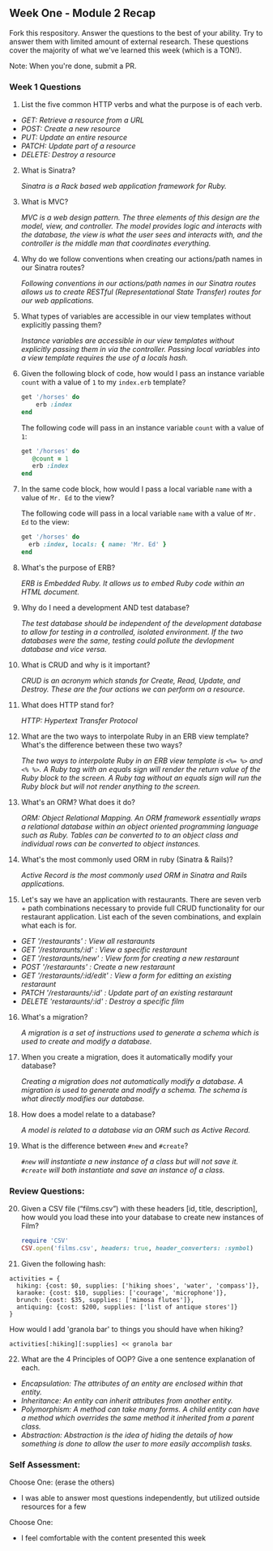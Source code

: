 ## Week One - Module 2 Recap

Fork this respository. Answer the questions to the best of your ability. Try to answer them with limited amount of external research. These questions cover the majority of what we've learned this week (which is a TON!).

Note: When you're done, submit a PR.

### Week 1 Questions

1. List the five common HTTP verbs and what the purpose is of each verb.
* _GET: Retrieve a resource from a URL_
* _POST: Create a new resource_
* _PUT: Update an entire resource_
* _PATCH: Update part of a resource_
* _DELETE: Destroy a resource_

2. What is Sinatra?

	_Sinatra is a Rack based web application framework for Ruby._

3. What is MVC?

    _MVC is a web design pattern.  The three elements of this design are the model, view, and controller.  The model provides logic and interacts with the database, the view is what the user sees and interacts with, and the controller is the middle man that coordinates everything._

4. Why do we follow conventions when creating our actions/path names in our Sinatra routes?

	_Following conventions in our actions/path names in our Sinatra routes allows us to create RESTful (Representational State Transfer) routes for our web applications._

5. What types of variables are accessible in our view templates without explicitly passing them?

	_Instance variables are accessible in our view templates without explicitly passing them in via the controller.  Passing local variables into a view template requires the use of a locals hash._

6. Given the following block of code, how would I pass an instance variable `count` with a value of `1` to my `index.erb` template?

  	```ruby
  	get '/horses' do
    	erb :index
  	end
  	```

  	The following code will pass in an instance variable `count` with a value of `1`:
 	 ```ruby
 	 get '/horses' do
  		@count = 1
   	 	erb :index
  	end
   	```

7. In the same code block, how would I pass a local variable `name` with a value of `Mr. Ed` to the view?

    The following code will pass in a local variable `name` with a value of `Mr. Ed` to the view:
    ```ruby
    get '/horses' do
      erb :index, locals: { name: 'Mr. Ed' }
    end
    ```


8. What's the purpose of ERB?

	_ERB is Embedded Ruby.  It allows us to embed Ruby code within an HTML document._

9. Why do I need a development AND test database?

	_The test database should be independent of the development database to allow for testing in a controlled, isolated environment.  If the two databases were the same, testing could pollute the devlopment database and vice versa._

10. What is CRUD and why is it important?

	_CRUD is an acronym which stands for Create, Read, Update, and Destroy.  These are the four actions we can perform on a resource._

11. What does HTTP stand for?

	_HTTP: Hypertext Transfer Protocol_

12. What are the two ways to interpolate Ruby in an ERB view template? What's the difference between these two ways?

	_The two ways to interpolate Ruby in an ERB view template is `<%= %>` and `<% %>`.  A Ruby tag with an equals sign will render the return value of the Ruby block to the screen.  A Ruby tag without an equals sign will run the Ruby block but will not render anything to the screen._

13. What's an ORM? What does it do?

	_ORM: Object Relational Mapping.  An ORM framework essentially wraps a relational database within an object oriented programming language such as Ruby.  Tables can be converted to to an object class and individual rows can be converted to object instances._

14. What's the most commonly used ORM in ruby (Sinatra & Rails)?

	_Active Record is the most commonly used ORM in Sinatra and Rails applications._

15. Let's say we have an application with restaurants. There are seven verb + path combinations necessary to provide full CRUD functionality for our restaurant application. List each of the seven combinations, and explain what each is for.

* _GET '/restaurants' : View all restaraunts_
* _GET '/restaraunts/:id' : View a specific restaraunt_
* _GET '/restaraunts/new' : View form for creating a new restaraunt_
* _POST '/restaraunts' : Create a new restaraunt_
* _GET '/restaraunts/:id/edit' : View a form for editting an existing restaraunt_
* _PATCH '/restaraunts/:id' : Update part of an existing restaraunt_
* _DELETE 'restaraunts/:id' : Destroy a specific film_


16. What's a migration?

	_A migration is a set of instructions used to generate a schema which is used to create and modify a database._

17. When you create a migration, does it automatically modify your database?

	_Creating a migration does not automatically modify a database.  A migration is used to generate and modify a schema.  The schema is what directly modifies our database._

18. How does a model relate to a database?

	_A model is related to a database via an ORM such as Active Record._

19. What is the difference between `#new` and `#create`?

	_`#new` will instantiate a new instance of a class but will not save it.  `#create` will both instantiate and save an instance of a class._   


### Review Questions:  
20. Given a CSV file (“films.csv”) with these headers [id, title, description], how would you load these into your database to create new instances of Film?

	```ruby
    require 'CSV'
    CSV.open('films.csv', headers: true, header_converters: :symbol)    
    ```

21. Given the following hash:
```
activities = {
  hiking: {cost: $0, supplies: ['hiking shoes', 'water', 'compass']},
  karaoke: {cost: $10, supplies: ['courage', 'microphone']},
  brunch: {cost: $35, supplies: ['mimosa flutes']},
  antiquing: {cost: $200, supplies: ['list of antique stores']}
}
```
How would I add 'granola bar' to things you should have when hiking?

	activities[:hiking][:supplies] << granola bar

22. What are the 4 Principles of OOP? Give a one sentence explanation of each.

* _Encapsulation: The attributes of an entity are enclosed within that entity._
* _Inheritance: An entity can inherit attributes from another entity._
* _Polymorphism: A method can take many forms.  A child entity can have a method which overrides the same method it inherited from a parent class._
* _Abstraction:  Abstraction is the idea of hiding the details of how something is done to allow the user to more easily accomplish tasks._


### Self Assessment:
Choose One: (erase the others)
* I was able to answer most questions independently, but utilized outside resources for a few

Choose One:
* I feel comfortable with the content presented this week
